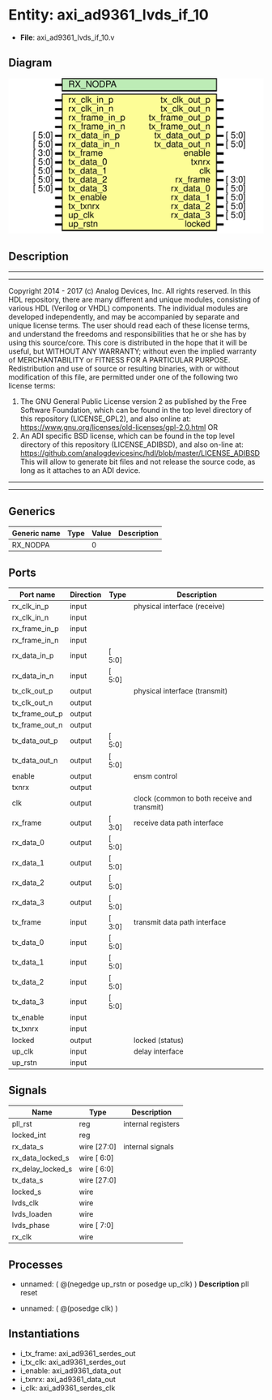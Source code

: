 # Entity: axi_ad9361_lvds_if_10

- **File**: axi_ad9361_lvds_if_10.v
## Diagram

![Diagram](axi_ad9361_lvds_if_10.svg "Diagram")
## Description

***************************************************************************
 ***************************************************************************
 Copyright 2014 - 2017 (c) Analog Devices, Inc. All rights reserved.
 In this HDL repository, there are many different and unique modules, consisting
 of various HDL (Verilog or VHDL) components. The individual modules are
 developed independently, and may be accompanied by separate and unique license
 terms.
 The user should read each of these license terms, and understand the
 freedoms and responsibilities that he or she has by using this source/core.
 This core is distributed in the hope that it will be useful, but WITHOUT ANY
 WARRANTY; without even the implied warranty of MERCHANTABILITY or FITNESS FOR
 A PARTICULAR PURPOSE.
 Redistribution and use of source or resulting binaries, with or without modification
 of this file, are permitted under one of the following two license terms:
   1. The GNU General Public License version 2 as published by the
      Free Software Foundation, which can be found in the top level directory
      of this repository (LICENSE_GPL2), and also online at:
      <https://www.gnu.org/licenses/old-licenses/gpl-2.0.html>
 OR
   2. An ADI specific BSD license, which can be found in the top level directory
      of this repository (LICENSE_ADIBSD), and also on-line at:
      https://github.com/analogdevicesinc/hdl/blob/master/LICENSE_ADIBSD
      This will allow to generate bit files and not release the source code,
      as long as it attaches to an ADI device.
 ***************************************************************************
 ***************************************************************************
 
## Generics

| Generic name | Type | Value | Description |
| ------------ | ---- | ----- | ----------- |
| RX_NODPA     |      | 0     |             |
## Ports

| Port name      | Direction | Type   | Description                                 |
| -------------- | --------- | ------ | ------------------------------------------- |
| rx_clk_in_p    | input     |        | physical interface (receive)                |
| rx_clk_in_n    | input     |        |                                             |
| rx_frame_in_p  | input     |        |                                             |
| rx_frame_in_n  | input     |        |                                             |
| rx_data_in_p   | input     | [ 5:0] |                                             |
| rx_data_in_n   | input     | [ 5:0] |                                             |
| tx_clk_out_p   | output    |        | physical interface (transmit)               |
| tx_clk_out_n   | output    |        |                                             |
| tx_frame_out_p | output    |        |                                             |
| tx_frame_out_n | output    |        |                                             |
| tx_data_out_p  | output    | [ 5:0] |                                             |
| tx_data_out_n  | output    | [ 5:0] |                                             |
| enable         | output    |        | ensm control                                |
| txnrx          | output    |        |                                             |
| clk            | output    |        | clock (common to both receive and transmit) |
| rx_frame       | output    | [ 3:0] | receive data path interface                 |
| rx_data_0      | output    | [ 5:0] |                                             |
| rx_data_1      | output    | [ 5:0] |                                             |
| rx_data_2      | output    | [ 5:0] |                                             |
| rx_data_3      | output    | [ 5:0] |                                             |
| tx_frame       | input     | [ 3:0] | transmit data path interface                |
| tx_data_0      | input     | [ 5:0] |                                             |
| tx_data_1      | input     | [ 5:0] |                                             |
| tx_data_2      | input     | [ 5:0] |                                             |
| tx_data_3      | input     | [ 5:0] |                                             |
| tx_enable      | input     |        |                                             |
| tx_txnrx       | input     |        |                                             |
| locked         | output    |        | locked (status)                             |
| up_clk         | input     |        | delay interface                             |
| up_rstn        | input     |        |                                             |
## Signals

| Name              | Type        | Description         |
| ----------------- | ----------- | ------------------- |
| pll_rst           | reg         | internal registers  |
| locked_int        | reg         |                     |
| rx_data_s         | wire [27:0] | internal signals    |
| rx_data_locked_s  | wire [ 6:0] |                     |
| rx_delay_locked_s | wire [ 6:0] |                     |
| tx_data_s         | wire [27:0] |                     |
| locked_s          | wire        |                     |
| lvds_clk          | wire        |                     |
| lvds_loaden       | wire        |                     |
| lvds_phase        | wire [ 7:0] |                     |
| rx_clk            | wire        |                     |
## Processes
- unnamed: ( @(negedge up_rstn or posedge up_clk) )
**Description**
pll reset

- unnamed: ( @(posedge clk) )
## Instantiations

- i_tx_frame: axi_ad9361_serdes_out
- i_tx_clk: axi_ad9361_serdes_out
- i_enable: axi_ad9361_data_out
- i_txnrx: axi_ad9361_data_out
- i_clk: axi_ad9361_serdes_clk
